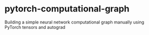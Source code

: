 # pytorch-computational-graph
Building a simple neural network computational graph manually using PyTorch tensors and autograd
